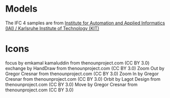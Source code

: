 
# Models
The IFC 4 samples are from [Institute for Automation and Applied Informatics (IAI) / Karlsruhe Institute of Technology (KIT) ](https://www.ifcwiki.org/index.php?title=KIT_IFC_Examples)

# Icons 
focus by emkamal kamaluddin from thenounproject.com (CC BY 3.0)
exchange by HandDraw from thenounproject.com (CC BY 3.0)
Zoom Out by Gregor Cresnar from thenounproject.com (CC BY 3.0)
Zoom In by Gregor Cresnar from thenounproject.com (CC BY 3.0)
Orbit by Lagot Design from thenounproject.com (CC BY 3.0)
Move by Gregor Cresnar from thenounproject.com (CC BY 3.0)
